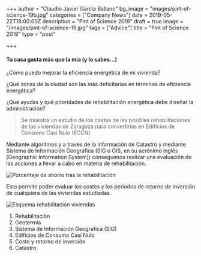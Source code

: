 +++
author = "Claudio Javier García Ballano"
bg_image = "images/pint-of-science-19b.jpg"
categories = ["Company News"]
date = 2019-05-22T18:00:00Z
description = "Pint of Science 2019"
draft = true
image = "/images/pint-of-science-19.jpg"
tags = ["Advice"]
title = "Pint of Science 2019"
type = "post"

+++
#### **Tu casa gasta más que la mía (y lo sabes...)**

¿Cómo puedo mejorar la eficiencia energética de mi vivienda?

¿Qué zonas de la ciudad son las más deficitarias en términos de eficiencia energética?

¿Qué ayudas y qué prioridades de rehabilitación energética debe diseñar la administración?

> Se muestra un estudio de los costes de las posibles rehabilitaciones de las viviendas de Zaragoza para convertirlas en Edificios de Consumo Casi Nulo (ECCN)

Mediante algoritmos y a través de la información de Catastro y mediante Sistema de Información Geográfica (SIG o GIS, en su acrónimo inglés \[Geographic Information System\]) conseguimos realizar una evaluación de las acciones a llevar a cabo en materia de rehabilitación.

![Porcentaje de ahorro tras la rehabilitación](/images/pint19-1.jpg "Porcentaje de ahorro tras la rehabilitación")

Esto permite poder evaluar los costes y los periodos de retorno de inversión de cualquiera de las viviendas estudiadas.

![Esquema rehabilitación viviendas](/images/pint19-2.jpg "Esquema rehabilitación viviendas")

1. Rehabilitación
2. Geotermia
3. Sistema de Información Geográfica (SIG)
4. Edificios de Consumo Casi Nulo
5. Coste y retorno de inversión
6. Catastro